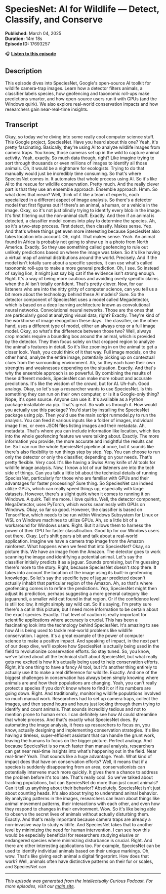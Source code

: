 # SpeciesNet: AI for Wildlife — Detect, Classify, and Conserve

**Published:** March 04, 2025  
**Duration:** 14m 18s  
**Episode ID:** 17693257

🎧 **[Listen to this episode](https://intellectuallycurious.buzzsprout.com/2529712/episodes/17693257-speciesnet-ai-for-wildlife-—-detect-classify-and-conserve)**

## Description

This episode dives into SpeciesNet, Google's open-source AI toolkit for wildlife camera-trap images. Learn how a detector filters animals, a classifier labels species, how geofencing and taxonomic roll-ups make predictions smarter, and how open-source users run it with GPUs (and the Windows quirk). We also explore real-world conservation impacts and how researchers gain near-real-time insights.

## Transcript

Okay, so today we're diving into some really cool computer science stuff. This Google project, SpeciesNet. Have you heard about this one? Yeah, it's pretty fascinating. Basically, they're using AI to analyze wildlife images from camera traps. You know, those cameras set up in the wild to capture animal activity. Yeah, exactly. So much data though, right? Like imagine trying to sort through thousands or even millions of images to identify all those animals. Oh, it would be a nightmare for ecologists. Trying to do that manually would just be incredibly time consuming. So that's where SpeciesNet comes in. It automates that whole process using AI. So it's like AI to the rescue for wildlife conservation. Pretty much. And the really clever part is that they use an ensemble approach. Ensemble approach. Hmm. So what does that mean? Well, think of it like a team of experts, each specialized in a different aspect of image analysis. So there's a detector model that first figures out if there's an animal, a human, or a vehicle in the image. Okay, so it's not just blindly trying to identify every blob in the image. It's first filtering out the non-animal stuff. Exactly. And then if an animal is detected, a classifier model comes into play to determine the species. Ah, so it's a two-step process. First detect, then classify. Makes sense. Yep. And that's where things get even more interesting because SpeciesNet also takes location into account. Oh, right. That makes sense. Yeah. An animal found in Africa is probably not going to show up in a photo from North America. Exactly. So they use something called geofencing to rule out unlikely predictions based on where the image was taken. So it's like having a virtual map of animal distributions around the world. Precisely. And if the model isn't totally sure about a specific species, it can use what's called taxonomic roll-ups to make a more general prediction. Oh, I see. So instead of saying lion, it might just say big cat if the evidence isn't strong enough. Right. It's a way of being more cautious and avoiding overly specific claims when the AI isn't totally confident. That's pretty clever. Now, for our listeners who are into the nitty gritty of computer science, can you tell us a bit more about the technology behind these AI models? Sure. So the detector component of SpeciesNet uses a model called Megadetector, which is based on a deep learning architecture known as convolutional neural networks. Convolutional neural networks. Those are the ones that are particularly good at analyzing visual data, right? Exactly. They're kind of the workhorse of image recognition these days. The classifier, on the other hand, uses a different type of model, either an always crop or a full image model. Okay, so what's the difference between those two? Well, always crop models require a bounding box around the animal, which is provided by the detector. They then focus solely on that cropped region to analyze the animal's features in detail. So it's like zooming in on the animal to get a closer look. Yeah, you could think of it that way. Full image models, on the other hand, analyze the entire image, potentially picking up on contextual clues from the surrounding environment. Ah, so they each have their own strengths and weaknesses depending on the situation. Exactly. And that's why the ensemble approach is so powerful. By combining the results of these different models, SpeciesNet can make more robust and accurate predictions. It's like the wisdom of the crowd, but for AI. Uh-huh. Good analogy. Okay, so let's say a researcher wants to use SpeciesNet. Is this something they can run on their own computer, or is it a Google-only thing? Nope, it's open source. Anyone can use it. It's available as a Python package installable via pip. That's great. So walk us through it. How would you actually use this package? You'd start by installing the SpeciesNet package using pip. Then you'd use the main script runmodel.py to run the analysis. You can feed it various inputs like a folder of images, individual image files, or even JSON files listing images and their metadata. Ah, metadata. That's where you can include information like location, which ties into the whole geofencing feature we were talking about. Exactly. The more information you provide, the more accurate and insightful the results can be. So I can run the whole SpeciesNet pipeline at once, but it sounds like there's also flexibility to run things step by step. Yep. You can choose to run only the detector or only the classifier, depending on your needs. That's pretty flexible. Very cool. It's like having a Swiss Army knife of AI tools for wildlife image analysis. Now, I know a lot of our listeners are into the tech side of things. Can you talk a little bit about the technical details of running SpeciesNet, particularly for those who are familiar with GPUs and their advantages for faster processing? Sure thing. So SpeciesNet can indeed utilize GPUs, which can really speed things up, especially with large datasets. However, there's a slight quirk when it comes to running it on Windows. A quirk. Tell me more. I love quirks. Well, the detector component, MegaDetector, uses PyTorch, which works seamlessly with GPUs on Windows. Okay, so far so good. However, the classifier is based on TensorFlow, which needs to be run within Windows Subsystem for Linux or WSL on Windows machines to utilize GPUs. Ah, so a little bit of a workaround for Windows users. Right. But it allows them to harness the power of their GPU for faster classification. Good tip for our Windows users out there. Okay. Let's shift gears a bit and talk about a real-world application. Imagine we have a camera trap image from the Amazon rainforest. What happens when we feed that into SpeciesNet? Okay, so picture this. We have an image from the Amazon. The detector goes to work scanning the image and identifying a potential animal. Let's say the classifier initially predicts it as a jaguar. Sounds promising, but I'm guessing there's more to the story. Right, because SpeciesNet doesn't stop there. It takes into account the location of the image using its built-in geofencing knowledge. So let's say the specific type of jaguar predicted doesn't actually inhabit that particular region of the Amazon. Ah, so that's where geofencing comes in to refine the predictions. Yep, SpeciesNet might then adjust its prediction, perhaps suggesting a more general category like jaguarundi, a smaller wild cat found in that region. Or if the confidence level is still too low, it might simply say wild cat. So it's saying, I'm pretty sure there's a cat in this picture, but I need more information to be certain about the exact species. Exactly. That level of caution is really important for scientific applications where accuracy is crucial. This has been a fascinating look into the technology behind SpeciesNet. It's amazing to see how AI is being used to tackle real-world problems like wildlife conservation. I agree. It's a great example of the power of computer science to make a positive impact. And speaking of impact, in the next part of our deep dive, we'll explore how SpeciesNet is actually being used in the field to revolutionize conservation efforts. So stay tuned. So, you know, we've talked about all the technical stuff about SpeciesNet, but what really gets me excited is how it's actually being used to help conservation efforts. Right, it's one thing to have a fancy AI tool, but it's another thing entirely to actually use it to make a real difference for wildlife. Exactly. And one of the biggest challenges in conservation has always been simply knowing where animals are and how their populations are changing. Yeah, you can't really protect a species if you don't know where to find it or if its numbers are going down. Right. And traditionally, monitoring wildlife populations involved so much manual work. Researchers had to set up camera traps, collect the images, and then spend hours and hours just looking through them trying to identify and count animals. That sounds incredibly tedious and not to mention prone to human error. I can definitely see how AI could streamline that whole process. And that's exactly what SpeciesNet does. By automating the image analysis, it frees up researchers to focus on, you know, actually designing and implementing conservation strategies. It's like having a tireless, super-efficient assistant that can handle the grunt work, leaving the humans to focus on the bigger picture. Perfect analogy. And because SpeciesNet is so much faster than manual analysis, researchers can get near real-time insights into what's happening out in the field. Near real-time? Yeah. That sounds like a huge advantage. Yeah. What kind of impact does that have on conservation efforts? Well, it means that if a species is suddenly disappearing from an area, conservationists can potentially intervene much more quickly. It gives them a chance to address the problem before it's too late. That's really cool. So we've talked about tracking populations, but can SpeciesNet do more than just count animals? Can it tell us anything about their behavior? Absolutely. SpeciesNet isn't just about counting heads. It's also about trying to understand animal behavior. By analyzing patterns in the images, researchers can learn about things like animal movement patterns, their interactions with each other, and even how they respond to changes in their environment. Wow. So it's like being able to observe the secret lives of animals without actually disturbing them. Exactly. And that's really important because camera traps are already a non-invasive way to study wildlife. And SpeciesNet takes that to another level by minimizing the need for human intervention. I can see how this would be especially beneficial for researchers studying elusive or endangered species where minimizing disturbance is crucial. Right. And there are other interesting applications too. For example, SpeciesNet can be used to identify individual animals based on their unique markings. Oh, wow. That's like giving each animal a digital fingerprint. How does that work? Well, animals often have distinctive patterns on their fur or scales, and SpeciesNet can

---
*This episode was generated from the Intellectually Curious Podcast. For more episodes, visit our [main site](https://intellectuallycurious.buzzsprout.com).*
